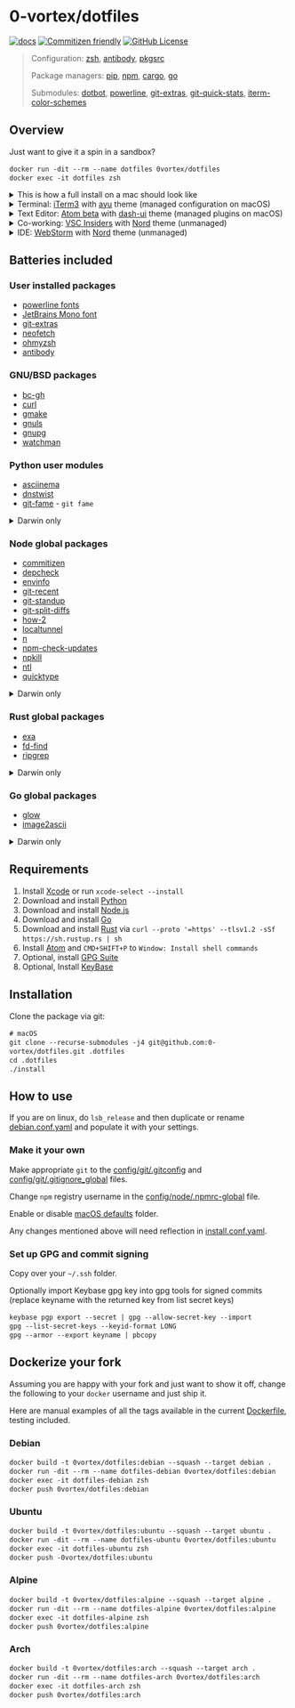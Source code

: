 # 0-vortex/dotfiles   

[![docs](https://github.com/0-vortex/dotfiles/actions/workflows/docs.yml/badge.svg)](https://github.com/0-vortex/dotfiles/actions/workflows/docs.yml)
 [![Commitizen friendly](https://img.shields.io/badge/commitizen-friendly-brightgreen.svg)](http://commitizen.github.io/cz-cli/)
 [![GitHub License](https://img.shields.io/github/license/0-vortex/vortex.name.svg)](https://github.com/0-vortex/vortex.name/blob/master/LICENSE)

> Configuration: [zsh](http://www.zsh.org), [antibody](https://github.com/getantibody/antibody), [pkgsrc](https://www.pkgsrc.org)
> 
> Package managers: [pip](https://pip.pypa.io/en/stable/user_guide/), [npm](https://docs.npmjs.com/about-npm), [cargo](https://doc.rust-lang.org/cargo/), [go](https://github.com/golang/go/wiki/Modules)
>
> Submodules: [dotbot](https://github.com/anishathalye/dotbot), [powerline](https://github.com/powerline/fonts), [git-extras](https://github.com/tj/git-extras), [git-quick-stats](https://github.com/arzzen/git-quick-stats), [iterm-color-schemes](https://github.com/mbadolato/iTerm2-Color-Schemes)

## Overview

Just want to give it a spin in a sandbox?

```shell
docker run -dit --rm --name dotfiles 0vortex/dotfiles 
docker exec -it dotfiles zsh
```

<details>
  <summary>This is how a full install on a mac should look like</summary>

[![asciicast](https://asciinema.org/a/414072.svg)](https://asciinema.org/a/414072)

</details>

<details>
  <summary>Terminal: <a href="https://www.iterm2.com">iTerm3</a> with <a href="https://raw.githubusercontent.com/mbadolato/iTerm2-Color-Schemes/master/schemes/ayu.itermcolors">ayu</a> theme (managed configuration on macOS)</summary>

![iTerm3](screenshots/iterm.png)

</details>

<details>
  <summary>Text Editor: <a href="https://atom.io/beta">Atom beta</a> with <a href="https://github.com/cpsdqs/dash-ui">dash-ui</a> theme (managed plugins on macOS)</summary>

![Atom](screenshots/atom.png)

</details>

<details>
  <summary>Co-working: <a href="https://code.visualstudio.com/insiders/">VSC Insiders</a> with <a href="https://www.nordtheme.com">Nord</a> theme (unmanaged)</summary>

![VSC Insiders](screenshots/vscode.png)

</details>

<details>
  <summary>IDE: <a href="https://www.jetbrains.com/webstorm/">WebStorm</a> with <a href="https://www.nordtheme.com">Nord</a> theme (unmanaged)</summary>

![WebStorm](screenshots/webstorm.png)

</details>

## Batteries included

### User installed packages

- [powerline fonts](https://github.com/powerline/fonts)
- [JetBrains Mono font](https://github.com/JetBrains/JetBrainsMono)
- [git-extras](https://github.com/tj/git-extras)
- [neofetch](https://github.com/dylanaraps/neofetch)
- [ohmyzsh](https://github.com/ohmyzsh/ohmyzsh)
- [antibody](https://github.com/getantibody/antibody)

### GNU/BSD packages

- [bc-gh](https://cdn.netbsd.org/pub/pkgsrc/current/pkgsrc/math/bc-gh/index.html)
- [curl](https://cdn.netbsd.org/pub/pkgsrc/current/pkgsrc/www/curl/index.html)
- [gmake](https://cdn.netbsd.org/pub/pkgsrc/current/pkgsrc/devel/gmake/index.html)
- [gnuls](https://cdn.netbsd.org/pub/pkgsrc/current/pkgsrc/misc/gnuls/index.html)
- [gnupg](https://cdn.netbsd.org/pub/pkgsrc/current/pkgsrc/security/gnupg/index.html)
- [watchman](https://cdn.netbsd.org/pub/pkgsrc/current/pkgsrc/sysutils/watchman/index.html)

### Python user modules

- [asciinema](https://github.com/asciinema/asciinema)
- [dnstwist](https://github.com/elceef/dnstwist)
- [git-fame](https://github.com/casperdcl/git-fame) - `git fame`

<details>
  <summary>Darwin only</summary>

- [git-filter-repo](https://github.com/newren/git-filter-repo) - `git filter-repo`
- [httpie](https://github.com/httpie/httpie) - `http -v`
- [terraform-compliance](https://github.com/terraform-compliance/cli)
- [tqdm](https://github.com/tqdm/tqdm)
- [sublist3r](https://github.com/aboul3la/Sublist3r)
- [wafw00f](https://github.com/EnableSecurity/wafw00f)

</details>

### Node global packages

- [commitizen](https://www.npmjs.com/package/commitizen)
- [depcheck](https://www.npmjs.com/package/depcheck)
- [envinfo](https://www.npmjs.com/package/envinfo)
- [git-recent](https://www.npmjs.com/package/git-recent)
- [git-standup](https://www.npmjs.com/package/git-standup)
- [git-split-diffs](https://www.npmjs.com/package/git-split-diffs)
- [how-2](https://www.npmjs.com/package/how-2)
- [localtunnel](https://www.npmjs.com/package/localtunnel)
- [n](https://www.npmjs.com/package/n)
- [npm-check-updates](https://www.npmjs.com/package/npm-check-updates)
- [npkill](https://www.npmjs.com/package/npkill)
- [ntl](https://www.npmjs.com/package/ntl) 
- [quicktype](https://www.npmjs.com/package/quicktype)

<details>
  <summary>Darwin only</summary>

- [api-spec-converter](https://www.npmjs.com/package/api-spec-converter)
- [caniuse-cmd](https://www.npmjs.com/package/caniuse-cmd)
- [catj](https://www.npmjs.com/package/catj)
- [code-to-graph](https://www.npmjs.com/package/code-to-graph)
- [cz-conventional-changelog](https://www.npmjs.com/package/cz-conventional-changelog)
- [diff-so-fancy](https://www.npmjs.com/package/diff-so-fancy)
- [dree](https://www.npmjs.com/package/dree)
- [eslint](https://www.npmjs.com/package/eslint)
- [fx](https://www.npmjs.com/package/fx)
- [http-server](https://www.npmjs.com/package/http-server)
- [jsnice](https://www.npmjs.com/package/jsnice)
- [madge](https://www.npmjs.com/package/madge)
- [openapi-to-graphql-cli](https://www.npmjs.com/package/openapi-to-graphql-cli)
- [percollate](https://www.npmjs.com/package/percollate)
- [serve](https://www.npmjs.com/package/serve)
- [standard-changelog](https://www.npmjs.com/package/standard-changelog)
- [tldr](https://www.npmjs.com/package/tldr)
- [unminify](https://www.npmjs.com/package/unminify)

</details>

### Rust global packages

- [exa](https://crates.io/crates/exa)
- [fd-find](https://crates.io/crates/fd-find)
- [ripgrep](https://crates.io/crates/ripgrep)

<details>
  <summary>Darwin only</summary>

- [ripgrep](https://crates.io/crates/ripgrep)
- [dotenv-linter](https://crates.io/crates/dotenv-linter)

</details>

### Go global packages

- [glow](https://pkg.go.dev/github.com/charmbracelet/glow)
- [image2ascii](https://pkg.go.dev/github.com/qeesung/image2ascii)

<details>
  <summary>Darwin only</summary>

- [lazydocker](https://pkg.go.dev/github.com/jesseduffield/lazydocker)
- [lazygit](https://pkg.go.dev/github.com/jesseduffield/lazygit)
- [bat](https://pkg.go.dev/github.com/astaxie/bat)
- [httpx](https://pkg.go.dev/github.com/projectdiscovery/httpx)
- [subfinder](https://pkg.go.dev/github.com/projectdiscovery/subfinder)

</details>

## Requirements

1. Install [Xcode](https://developer.apple.com/xcode/) or run ``xcode-select --install``
1. Download and install [Python](https://www.python.org)
1. Download and install [Node.js](https://nodejs.org/en/)
1. Download and install  [Go](https://golang.org/dl/) 
1. Download and install  [Rust](https://www.rust-lang.org/) via ``curl --proto '=https' --tlsv1.2 -sSf https://sh.rustup.rs | sh``
1. Install [Atom](http://atom.io) and ``CMD+SHIFT+P`` to ``Window: Install shell commands``
1. Optional, install [GPG Suite](https://gpgtools.org)
1. Optional, Install [KeyBase](https://keybase.io)

## Installation

Clone the package via git:

```shell
# macOS
git clone --recurse-submodules -j4 git@github.com:0-vortex/dotfiles.git .dotfiles
cd .dotfiles
./install
```

## How to use

If you are on linux, do `lsb_release` and then duplicate or rename [debian.conf.yaml](./os/debian.conf.yaml) 
and populate it with your settings. 

### Make it your own

Make appropriate `git` to the [config/git/.gitconfig](./config/git/.gitconfig) and [config/git/.gitignore_global](./config/git/.gitignore_global) files.

Change `npm` registry username in the [config/node/.npmrc-global](./config/node/.npmrc-global) file.

Enable or disable [macOS defaults](./defaults) folder.

Any changes mentioned above will need reflection in [install.conf.yaml](./install.conf.yaml).

### Set up GPG and commit signing

Copy over your `~/.ssh` folder.

Optionally import Keybase gpg key into gpg tools for signed commits (replace keyname with the returned key from list secret keys)

```shell
keybase pgp export --secret | gpg --allow-secret-key --import
gpg --list-secret-keys --keyid-format LONG
gpg --armor --export keyname | pbcopy
```

## Dockerize your fork

Assuming you are happy with your fork and just want to show it off, 
change the following to your `docker` username and just ship it. 

Here are manual examples of all the tags available in the current [Dockerfile](./Dockerfile), testing included.

### Debian

```shell
docker build -t 0vortex/dotfiles:debian --squash --target debian .
docker run -dit --rm --name dotfiles-debian 0vortex/dotfiles:debian
docker exec -it dotfiles-debian zsh
docker push 0vortex/dotfiles:debian
```

### Ubuntu

```shell
docker build -t 0vortex/dotfiles:ubuntu --squash --target ubuntu .
docker run -dit --rm --name dotfiles-ubuntu 0vortex/dotfiles:ubuntu
docker exec -it dotfiles-ubuntu zsh
docker push -0vortex/dotfiles:ubuntu
```

### Alpine

```shell
docker build -t 0vortex/dotfiles:alpine --squash --target alpine .
docker run -dit --rm --name dotfiles-alpine 0vortex/dotfiles:alpine
docker exec -it dotfiles-alpine zsh
docker push 0vortex/dotfiles:alpine
```

### Arch

```shell
docker build -t 0vortex/dotfiles:arch --squash --target arch .
docker run -dit --rm --name dotfiles-arch 0vortex/dotfiles:arch
docker exec -it dotfiles-arch zsh
docker push 0vortex/dotfiles:arch
```
